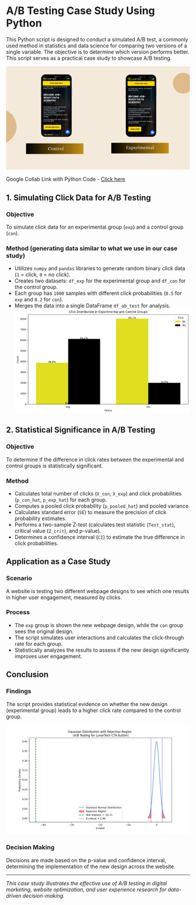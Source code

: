 # A/B Testing Case Study Using Python

This Python script is designed to conduct a simulated A/B test, a commonly used method in statistics and data science for comparing two versions of a single variable. The objective is to determine which version performs better. This script serves as a practical case study to showcase A/B testing.

![Control](https://github.com/mehannioui/ab_testing_real_world_app/blob/main/assets/284995792-08318891-36ab-49da-acc5-6eca9a5780c0.png)

Google Collab Link with Python Code - <a href = "https://colab.research.google.com/drive/1I2TY-GM240Ln3qXTbBpj0k0rMAxrZtjw" target="_blank"> Click here </a>

## 1. Simulating Click Data for A/B Testing

### Objective

To simulate click data for an experimental group (`exp`) and a control group (`con`).

### Method (generating data similar to what we use in our case study)

- Utilizes `numpy` and `pandas` libraries to generate random binary click data (`1` = click, `0` = no click).
- Creates two datasets: `df_exp` for the experimental group and `df_con` for the control group.
- Each group has `1000` samples with different click probabilities (`0.5` for `exp` and `0.2` for `con`).
- Merges the data into a single DataFrame `df_ab_test` for analysis.
  ![Unknown](https://github.com/mehannioui/ab_testing_real_world_app/blob/main/assets/316333219-7b754602-d3a7-42ad-961c-9e9b276aa9ed.png)

## 2. Statistical Significance in A/B Testing

### Objective

To determine if the difference in click rates between the experimental and control groups is statistically significant.

### Method

- Calculates total number of clicks (`X_con`, `X_exp`) and click probabilities (`p_con_hat`, `p_exp_hat`) for each group.
- Computes a pooled click probability (`p_pooled_hat`) and pooled variance.
- Calculates standard error (`SE`) to measure the precision of click probability estimates.
- Performs a two-sample Z-test (calculates test statistic (`Test_stat`), critical value (`Z_crit`), and p-value).
- Determines a confidence interval (`CI`) to estimate the true difference in click probabilities.

## Application as a Case Study

### Scenario

A website is testing two different webpage designs to see which one results in higher user engagement, measured by clicks.

### Process

- The `exp` group is shown the new webpage design, while the `con` group sees the original design.
- The script simulates user interactions and calculates the click-through rate for each group.
- Statistically analyzes the results to assess if the new design significantly improves user engagement.

## Conclusion

### Findings

The script provides statistical evidence on whether the new design (experimental group) leads to a higher click rate compared to the control group.

![ABtesting_figure](https://github.com/mehannioui/ab_testing_real_world_app/blob/main/assets/285021741-a8ada9b2-4fe2-4381-875f-199d7a9a9c22.png)

### Decision Making

Decisions are made based on the p-value and confidence interval, determining the implementation of the new design across the website.

---

_This case study illustrates the effective use of A/B testing in digital marketing, website optimization, and user experience research for data-driven decision-making._
